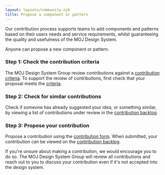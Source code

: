 ```yaml
---
layout: layouts/community.njk
title: Propose a component or pattern
---
```


Our contribution process supports teams to add components and patterns based on their users needs and service requirements, whilst guaranteeing the quality and usefulness of the MOJ Design System.

Anyone can propose a new component or pattern.

### Step 1: Check the contribution criteria

The MOJ Design System Group review contributions against a [contribution criteria](/community/criteria). To support the review of contributions, first check that your proposal meets the [criteria](/community/criteria).

### Step 2: Check for similar contributions

Check if someone has already suggested your idea, or something similar, by viewing a list of contributions under review in the [contribution backlog](https://docs.google.com/spreadsheets/d/1TlF5XxAoE_SPB9JBg1IktY0W30d4kMElwSLGclzL0wQ/edit?usp=sharing).

### Step 3: Propose your contribution

Propose a contribution using the [contribution form](https://forms.gle/Hp56F9mYxz8Mh4BZ8). When submitted, your contribution can be viewed on the [contribution backlog](https://docs.google.com/spreadsheets/d/1TlF5XxAoE_SPB9JBg1IktY0W30d4kMElwSLGclzL0wQ/edit?usp=sharing).

<div class="govuk-inset-text">
  If you're unsure about making a contribution, we would encourage you to do so. The MOJ Design System Group will review all contributions and reach out to you to discuss your contribution even if it's not accepted into the design system.
</div>
